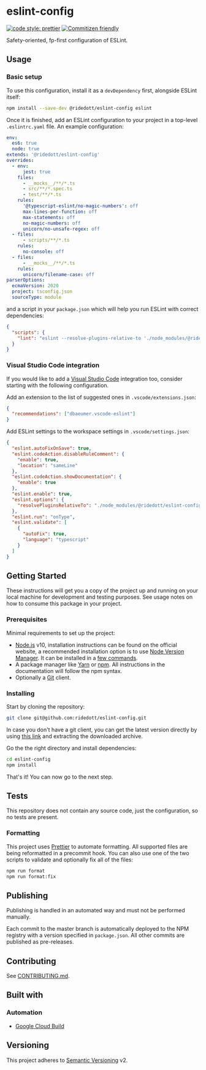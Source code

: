 # eslint-config

[![code style: prettier](https://img.shields.io/badge/code_style-prettier-ff69b4.svg)](https://github.com/prettier/prettier)
[![Commitizen friendly](https://img.shields.io/badge/commitizen-friendly-brightgreen.svg)](http://commitizen.github.io/cz-cli/)

Safety-oriented, fp-first configuration of ESLint.

## Usage

### Basic setup

To use this configuration, install it as a `devDependency` first, alongside
ESLint itself:

```bash
npm install --save-dev @ridedott/eslint-config eslint
```

Once it is finished, add an ESLint configuration to your project in a top-level
`.eslintrc.yaml` file. An example configuration:

```yaml
env:
  es6: true
  node: true
extends: '@ridedott/eslint-config'
overrides:
  - env:
      jest: true
    files:
      - __mocks__/**/*.ts
      - src/**/*.spec.ts
      - test/**/*.ts
    rules:
      '@typescript-eslint/no-magic-numbers': off
      max-lines-per-function: off
      max-statements: off
      no-magic-numbers: off
      unicorn/no-unsafe-regex: off
  - files:
      - scripts/**/*.ts
    rules:
      no-console: off
  - files:
      - __mocks__/**/*.ts
    rules:
      unicorn/filename-case: off
parserOptions:
  ecmaVersion: 2020
  project: tsconfig.json
  sourceType: module
```

and a script in your `package.json` which will help you run ESLint with correct
dependencies:

```json
{
  "scripts": {
    "lint": "eslint --resolve-plugins-relative-to './node_modules/@ridedott/eslint-config' '**/*.ts'"
  }
}
```

### Visual Studio Code integration

If you would like to add a [Visual Studio Code](https://code.visualstudio.com)
integration too, consider starting with the following configuration.

Add an extension to the list of suggested ones in `.vscode/extensions.json`:

```json
{
  "recommendations": ["dbaeumer.vscode-eslint"]
}
```

Add ESLint settings to the workspace settings in `.vscode/settings.json`:

```json
{
  "eslint.autoFixOnSave": true,
  "eslint.codeAction.disableRuleComment": {
    "enable": true,
    "location": "sameLine"
  },
  "eslint.codeAction.showDocumentation": {
    "enable": true
  },
  "eslint.enable": true,
  "eslint.options": {
    "resolvePluginsRelativeTo": "./node_modules/@ridedott/eslint-config"
  },
  "eslint.run": "onType",
  "eslint.validate": [
    {
      "autoFix": true,
      "language": "typescript"
    }
  ]
}
```

## Getting Started

These instructions will get you a copy of the project up and running on your
local machine for development and testing purposes. See usage notes on how to
consume this package in your project.

### Prerequisites

Minimal requirements to set up the project:

- [Node.js](https://nodejs.org/en) v10, installation instructions can be found
  on the official website, a recommended installation option is to use
  [Node Version Manager](https://github.com/creationix/nvm#readme). It can be
  installed in a
  [few commands](https://nodejs.org/en/download/package-manager/#nvm).
- A package manager like [Yarn](https://yarnpkg.com) or
  [npm](https://www.npmjs.com). All instructions in the documentation will
  follow the npm syntax.
- Optionally a [Git](https://git-scm.com) client.

### Installing

Start by cloning the repository:

```bash
git clone git@github.com:ridedott/eslint-config.git
```

In case you don't have a git client, you can get the latest version directly by
using [this link](https://github.com/ridedott/eslint-config/archive/master.zip)
and extracting the downloaded archive.

Go the the right directory and install dependencies:

```bash
cd eslint-config
npm install
```

That's it! You can now go to the next step.

## Tests

This repository does not contain any source code, just the configuration, so no
tests are present.

### Formatting

This project uses [Prettier](https://prettier.io) to automate formatting. All
supported files are being reformatted in a precommit hook. You can also use one
of the two scripts to validate and optionally fix all of the files:

```bash
npm run format
npm run format:fix
```

## Publishing

Publishing is handled in an automated way and must not be performed manually.

Each commit to the master branch is automatically deployed to the NPM registry
with a version specified in `package.json`. All other commits are published as
pre-releases.

## Contributing

See [CONTRIBUTING.md](./CONTRIBUTING.md).

## Built with

### Automation

- [Google Cloud Build](https://cloud.google.com/cloud-build/)

## Versioning

This project adheres to [Semantic Versioning](http://semver.org) v2.
